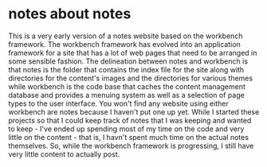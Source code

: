 # notes about notes
This is a very early version of a notes website based on the workbench framework. The workbench framework has evolved into an application framework for a site that has a lot of web pages that need to be arranged in some sensible fashion. The delineation between notes and workbench is that notes is the folder that contains the index file for the site along with directories for the content's images and the directories for various themes while  workbench is the code base that caches the content management database and provides a menuing system as well as a selection of page types to the user interface. You won't find any website using either workbench are notes because I haven't put one up yet. While I started these projects so that I could keep track of notes that I was keeping and wanted to keep - I've ended up spending most of my time on the code and very little on the content - that is, I havn't spent much time on the actual notes themselves. So, while the workbench framework is progressing, I still have very little content to actually post. 
